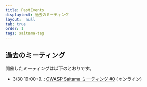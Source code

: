 ```yaml
---
title: PastEvents
displaytext: 過去のミーティング
layout:  null
tab: true
order: 1
tags: saitama-tag
---
```


## 過去のミーティング

開催したミーティングは以下のとおりです。

* 3/30 19:00+9..: [OWASP Saitama ミーティング #0](https://owaspsaitama.connpass.com/event/208691/) (オンライン)
